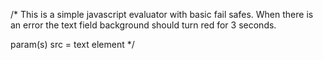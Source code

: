 /*
  This is a simple javascript evaluator with basic fail safes.
  When there is an error the text field background should turn red for 3 seconds.

  param(s)
    src = text element
*/
